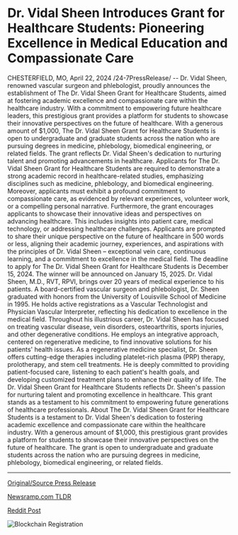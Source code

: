# Dr. Vidal Sheen Introduces Grant for Healthcare Students: Pioneering Excellence in Medical Education and Compassionate Care

CHESTERFIELD, MO, April 22, 2024 /24-7PressRelease/ -- Dr. Vidal Sheen, renowned vascular surgeon and phlebologist, proudly announces the establishment of The Dr. Vidal Sheen Grant for Healthcare Students, aimed at fostering academic excellence and compassionate care within the healthcare industry. With a commitment to empowering future healthcare leaders, this prestigious grant provides a platform for students to showcase their innovative perspectives on the future of healthcare.  With a generous amount of $1,000, The Dr. Vidal Sheen Grant for Healthcare Students is open to undergraduate and graduate students across the nation who are pursuing degrees in medicine, phlebology, biomedical engineering, or related fields. The grant reflects Dr. Vidal Sheen's dedication to nurturing talent and promoting advancements in healthcare.  Applicants for The Dr. Vidal Sheen Grant for Healthcare Students are required to demonstrate a strong academic record in healthcare-related studies, emphasizing disciplines such as medicine, phlebology, and biomedical engineering. Moreover, applicants must exhibit a profound commitment to compassionate care, as evidenced by relevant experiences, volunteer work, or a compelling personal narrative.  Furthermore, the grant encourages applicants to showcase their innovative ideas and perspectives on advancing healthcare. This includes insights into patient care, medical technology, or addressing healthcare challenges. Applicants are prompted to share their unique perspective on the future of healthcare in 500 words or less, aligning their academic journey, experiences, and aspirations with the principles of Dr. Vidal Sheen – exceptional vein care, continuous learning, and a commitment to excellence in the medical field.  The deadline to apply for The Dr. Vidal Sheen Grant for Healthcare Students is December 15, 2024. The winner will be announced on January 15, 2025.  Dr. Vidal Sheen, M.D., RVT, RPVI, brings over 20 years of medical experience to his patients. A board-certified vascular surgeon and phlebologist, Dr. Sheen graduated with honors from the University of Louisville School of Medicine in 1995. He holds active registrations as a Vascular Technologist and Physician Vascular Interpreter, reflecting his dedication to excellence in the medical field.  Throughout his illustrious career, Dr. Vidal Sheen has focused on treating vascular disease, vein disorders, osteoarthritis, sports injuries, and other degenerative conditions. He employs an integrative approach, centered on regenerative medicine, to find innovative solutions for his patients' health issues.  As a regenerative medicine specialist, Dr. Sheen offers cutting-edge therapies including platelet-rich plasma (PRP) therapy, prolotherapy, and stem cell treatments. He is deeply committed to providing patient-focused care, listening to each patient's health goals, and developing customized treatment plans to enhance their quality of life.  The Dr. Vidal Sheen Grant for Healthcare Students reflects Dr. Sheen's passion for nurturing talent and promoting excellence in healthcare. This grant stands as a testament to his commitment to empowering future generations of healthcare professionals.  About The Dr. Vidal Sheen Grant for Healthcare Students is a testament to Dr. Vidal Sheen's dedication to fostering academic excellence and compassionate care within the healthcare industry. With a generous amount of $1,000, this prestigious grant provides a platform for students to showcase their innovative perspectives on the future of healthcare. The grant is open to undergraduate and graduate students across the nation who are pursuing degrees in medicine, phlebology, biomedical engineering, or related fields. 

---

[Original/Source Press Release](https://www.24-7pressrelease.com/press-release/510239/dr-vidal-sheen-introduces-grant-for-healthcare-students-pioneering-excellence-in-medical-education-and-compassionate-care)
                    

[Newsramp.com TLDR](None) 



[Reddit Post](https://www.reddit.com/r/HealthCareNewsInfo/comments/1ca4f6t/renowned_vascular_surgeon_dr_vidal_sheen/) 



![Blockchain Registration](https://cdn.newsramp.app/24-7PressRelease/qrcode/244/22/tintDoPZ.webp)